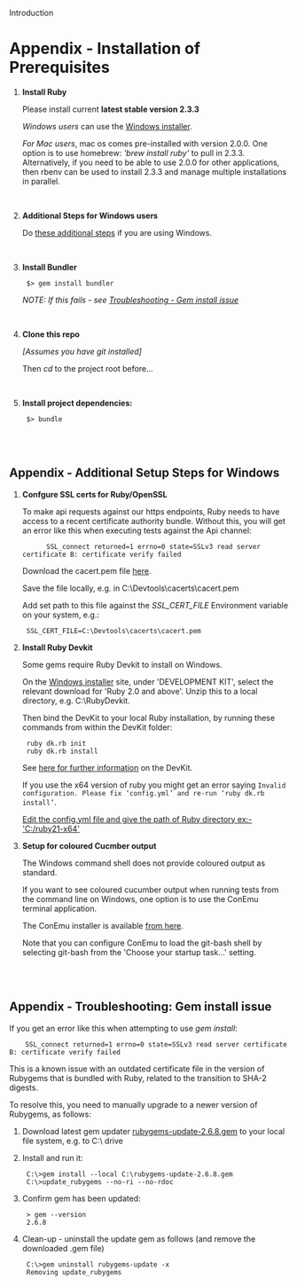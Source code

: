 Introduction
   
<a name='prerequisites'>Appendix - Installation of Prerequisites</a>
======
 
1. **Install Ruby**

    Please install current **latest stable version 2.3.3**

    *Windows users* can use the [Windows installer](http://rubyinstaller.org/downloads/).

    *For Mac users*, mac os comes pre-installed with version 2.0.0. One option is to use homebrew: *'brew install ruby'* to pull in 2.3.3. 
Alternatively, if you need to be able to use 2.0.0 for other applications, then rbenv can be used 
to install 2.3.3 and manage multiple installations in parallel.
<br />

2. **Additional Steps for Windows users**
      
    Do [these additional steps](#additional_steps) if you are using Windows.
<br />

3. **Install Bundler**

        $> gem install bundler

    *NOTE: If this fails - see [Troubleshooting - Gem install issue](#gem_issue)</a>*
<br />

4. **Clone this repo**

    *[Assumes you have git installed]*

    Then *cd* to the project root before...
<br />

5. **Install project dependencies:**

        $> bundle
  

<br />
<br />

<a name='additional_steps'>Appendix - Additional Setup Steps for Windows</a>
---
1. **Confgure SSL certs for Ruby/OpenSSL**

    To make api requests against our https endpoints, Ruby needs to have access to a recent certificate authority bundle. Without this, you will get an error like this when executing tests against the Api channel:
             
             SSL_connect returned=1 errno=0 state=SSLv3 read server certificate B: certificate verify failed
    
    Download the cacert.pem file [here](http://curl.haxx.se/ca/cacert.pem).
     
    Save the file locally, e.g. in C:\Devtools\cacerts\cacert.pem
    
    Add set path to this file against the *SSL_CERT_FILE* Environment variable on your system, e.g.:
    
        SSL_CERT_FILE=C:\Devtools\cacerts\cacert.pem

2. **Install Ruby Devkit**

    Some gems require Ruby Devkit to install on Windows.

    On the [Windows installer](http://rubyinstaller.org/downloads/) site, under 'DEVELOPMENT KIT', select the relevant download for 'Ruby 2.0 and above'. Unzip this to a local directory, e.g. C:\RubyDevkit.

    Then bind the DevKit to your local Ruby installation, by running these commands from within the DevKit folder:

        ruby dk.rb init
        ruby dk.rb install

    See [here for further information](https://github.com/oneclick/rubyinstaller/wiki/Development-Kit) on the DevKit.

    If you use the x64 version of ruby you might get an error saying `Invalid configuration. Please fix ‘config.yml’ and re-run ‘ruby dk.rb install’`.
    
    [Edit the config.yml file and give the path of Ruby directory ex:- 'C:/ruby21-x64'](http://stackoverflow.com/questions/16523607/cant-get-ruby-devkit-configuration-file-autogenerated-properly)
    

3. **Setup for coloured Cucmber output**

    The Windows command shell does not provide coloured output as standard.

    If you want to see coloured cucumber output when running tests from the command line on Windows, one option is to use the ConEmu terminal application. 

    The ConEmu installer is available [from here](https://www.fosshub.com/ConEmu.html).

    Note that you can configure ConEmu to load the git-bash shell by selecting git-bash from the 'Choose your startup task...' setting. 

<br />
<br />

<a name='gem_issue'>Appendix - Troubleshooting: Gem install issue</a>
---

If you get an error like this when attempting to use *gem install*:

        SSL_connect returned=1 errno=0 state=SSLv3 read server certificate B: certificate verify failed
    
This is a known issue with an outdated certificate file in the version of Rubygems that is bundled with Ruby, related to the transition to SHA-2 digests.

To resolve this, you need to manually upgrade to a newer version of Rubygems, as follows:

1. Download latest gem updater [rubygems-update-2.6.8.gem](https://rubygems.org/downloads/rubygems-update-2.6.8.gem) to your local file system, e.g. to C:\ drive

2. Install and run it:

        C:\>gem install --local C:\rubygems-update-2.6.8.gem
        C:\>update_rubygems --no-ri --no-rdoc

3. Confirm gem has been updated:

        > gem --version
        2.6.8

4. Clean-up - uninstall the update gem as follows (and remove the downloaded .gem file)

        C:\>gem uninstall rubygems-update -x
        Removing update_rubygems
